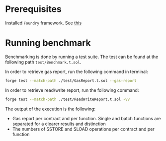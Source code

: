 # Prerequisites

Installed `Foundry` framework. See [this](https://github.com/foundry-rs/foundry)

# Running benchmark

Benchmarking is done by running a test suite. The test can be found at the following path `test/Benchmark.t.sol`.

In order to retrieve gas report, run the following command in terminal:

```bash
forge test --match-path ./test/GasReport.t.sol --gas-report
```

In order to retrieve read/write report, run the following command:

```bash
forge test --match-path ./test/ReadWriteReport.t.sol -vv
```

The output of the execution is the following:
- Gas report per contract and per function. Single and batch functions are separated for a clearer results and distinction
- The numbers of SSTORE and SLOAD operations per contract and per function